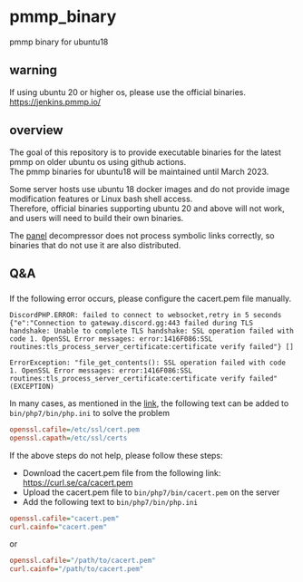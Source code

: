 # pmmp_binary
pmmp binary for ubuntu18
## warning
If using ubuntu 20 or higher os, please use the official binaries.  
https://jenkins.pmmp.io/  

## overview
The goal of this repository is to provide executable binaries for the latest pmmp on older ubuntu os using github actions.  
The pmmp binaries for ubuntu18 will be maintained until March 2023.  
  
Some server hosts use ubuntu 18 docker images and do not provide image modification features or Linux bash shell access.  
Therefore, official binaries supporting ubuntu 20 and above will not work, and users will need to build their own binaries.  

The [panel](https://github.com/pterodactyl/panel) decompressor does not process symbolic links correctly, so binaries that do not use it are also distributed.

## Q&A
### 
If the following error occurs, please configure the cacert.pem file manually.
```
DiscordPHP.ERROR: failed to connect to websocket,retry in 5 seconds
{"e":"Connection to gateway.discord.gg:443 failed during TLS handshake: Unable to complete TLS handshake: SSL operation failed with code 1. OpenSSL Error messages: error:1416F086:SSL routines:tls_process_server_certificate:certificate verify failed"} []
```
```
ErrorException: "file_get_contents(): SSL operation failed with code 1. OpenSSL Error messages: error:1416F086:SSL routines:tls_process_server_certificate:certificate verify failed" (EXCEPTION)
```

In many cases, as mentioned in the [link](https://github.com/pmmp/php-build-scripts/issues/70#issuecomment-1399601785), the following text can be added to `bin/php7/bin/php.ini` to solve the problem
```ini
openssl.cafile=/etc/ssl/cert.pem
openssl.capath=/etc/ssl/certs
```

If the above steps do not help, please follow these steps:

- Download the cacert.pem file from the following link: https://curl.se/ca/cacert.pem
- Upload the cacert.pem file to `bin/php7/bin/cacert.pem` on the server
- Add the following text to `bin/php7/bin/php.ini`
```ini
openssl.cafile="cacert.pem"
curl.cainfo="cacert.pem"
```
or 
```ini
openssl.cafile="/path/to/cacert.pem"
curl.cainfo="/path/to/cacert.pem"
```
